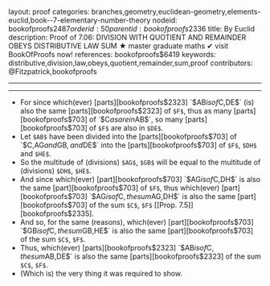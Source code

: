 layout: proof
categories: branches,geometry,euclidean-geometry,elements-euclid,book--7-elementary-number-theory
nodeid: bookofproofs$2487
orderid: 50
parentid: bookofproofs$2336
title: By Euclid
description:  Proof of 7.06: DIVISION WITH QUOTIENT AND REMAINDER OBEYS DISTRIBUTIVE LAW SUM &#9733; master graduate maths &#10004; visit BookOfProofs now!
references: bookofproofs$6419
keywords: distributive,division,law,obeys,quotient,remainder,sum,proof
contributors: @Fitzpatrick,bookofproofs

---


---



* For since which(ever) [parts][bookofproofs$2323] `$AB$` is of `$C$`, `$DE$` (is) also the same [parts][bookofproofs$2323] of `$F$`, thus as many [parts][bookofproofs$703] of `$C$` as are in `$AB$`, so many [parts][bookofproofs$703] of `$F$` are also in `$DE$`.
* Let `$AB$` have been divided into the [parts][bookofproofs$703] of `$C$`, `$AG$` and `$GB$`, and `$DE$` into the [parts][bookofproofs$703] of `$F$`, `$DH$` and `$HE$`.
* So the multitude of (divisions) `$AG$`, `$GB$` will be equal to the multitude of (divisions) `$DH$`, `$HE$`.
* And since which(ever) [part][bookofproofs$703] `$AG$` is of `$C$`, `$DH$` is also the same [part][bookofproofs$703] of `$F$`, thus which(ever) [part][bookofproofs$703] `$AG$` is of `$C$`, the sum `$AG$`, `$DH$` is also the same [part][bookofproofs$703] of the sum `$C$`, `$F$` [[Prop. 7.5]][bookofproofs$2335].
* And so, for the same (reasons), which(ever) [part][bookofproofs$703] `$GB$` is of `$C$`, the sum `$GB$`, `$HE$` is also the same [part][bookofproofs$703] of the sum `$C$`, `$F$`.
* Thus, which(ever) [parts][bookofproofs$2323] `$AB$` is of `$C$`, the sum `$AB$`, `$DE$` is also the same [parts][bookofproofs$2323] of the sum `$C$`, `$F$`.
* (Which is) the very thing it was required to show.
